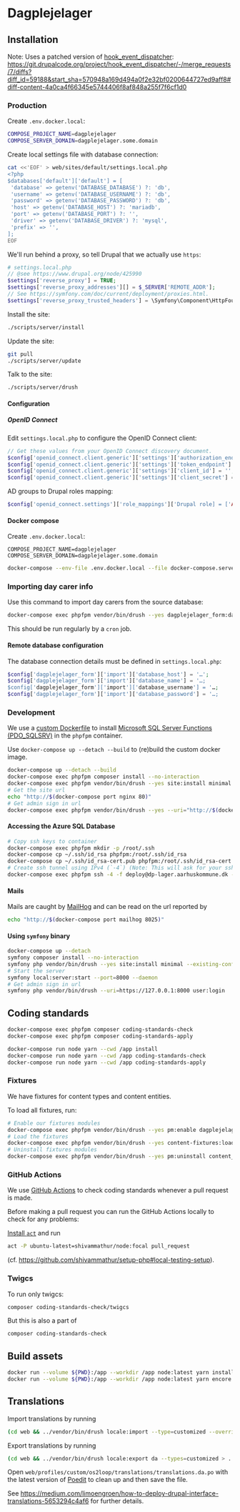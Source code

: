 # Dagplejelager

## Installation

Note: Uses a patched version of
[hook_event_dispatcher](https://www.drupal.org/project/hook_event_dispatcher):
<https://git.drupalcode.org/project/hook_event_dispatcher/-/merge_requests/7/diffs?diff_id=59188&start_sha=570948a169d494a0f2e32bf0200644727ed9aff8#diff-content-4a0ca4f66345e5744406f8af848a255f7f6cf1d0>

### Production

Create `.env.docker.local`:

```sh
COMPOSE_PROJECT_NAME=dagplejelager
COMPOSE_SERVER_DOMAIN=dagplejelager.some.domain
```

Create local settings file with database connection:

```sh
cat <<'EOF' > web/sites/default/settings.local.php
<?php
$databases['default']['default'] = [
 'database' => getenv('DATABASE_DATABASE') ?: 'db',
 'username' => getenv('DATABASE_USERNAME') ?: 'db',
 'password' => getenv('DATABASE_PASSWORD') ?: 'db',
 'host' => getenv('DATABASE_HOST') ?: 'mariadb',
 'port' => getenv('DATABASE_PORT') ?: '',
 'driver' => getenv('DATABASE_DRIVER') ?: 'mysql',
 'prefix' => '',
];
EOF
```

We'll run behind a proxy, so tell Drupal that we actually use `https`:

```php
# settings.local.php
// @see https://www.drupal.org/node/425990
$settings['reverse_proxy'] = TRUE;
$settings['reverse_proxy_addresses'][] = $_SERVER['REMOTE_ADDR'];
// See https://symfony.com/doc/current/deployment/proxies.html.
$settings['reverse_proxy_trusted_headers'] = \Symfony\Component\HttpFoundation\Request::HEADER_X_FORWARDED_ALL;
```

Install the site:

```sh
./scripts/server/install
```

Update the site:

```sh
git pull
./scripts/server/update
```

Talk to the site:

```sh
./scripts/server/drush
```

#### Configuration

##### OpenID Connect

Edit `settings.local.php` to configure the OpenID Connect client:

```php
// Get these values from your OpenID Connect discovery document.
$config['openid_connect.client.generic']['settings']['authorization_endpoint'] = '';
$config['openid_connect.client.generic']['settings']['token_endpoint'] = '';
$config['openid_connect.client.generic']['settings']['client_id'] = '';
$config['openid_connect.client.generic']['settings']['client_secret'] = '';
```

AD groups to Drupal roles mapping:

```php
$config['openid_connect.settings']['role_mappings']['Drupal role] = ['AD group'];
```

#### Docker compose

Create `.env.docker.local`:

```env
COMPOSE_PROJECT_NAME=dagplejelager
COMPOSE_SERVER_DOMAIN=dagplejelager.some.domain
```

```sh
docker-compose --env-file .env.docker.local --file docker-compose.server.yml up --detach --build
```

### Importing day carer info

Use this command to import day carers from the source database:

```sh
docker-compose exec phpfpm vendor/bin/drush --yes dagplejelager_form:day-carers:import
```

This should be run regularly by a `cron` job.

#### Remote database configuration

The database connection details must be defined in `settings.local.php`:

```php
$config['dagplejelager_form']['import']['database_host'] = '…';
$config['dagplejelager_form']['import']['database_name'] = '…;
$config['dagplejelager_form']['import']['database_username'] = '…;
$config['dagplejelager_form']['import']['database_password'] = '…;
```

### Development

We use a [custom Dockerfile](.docker/development/phpfpm/Dockerfile) to install
[Microsoft SQL Server Functions
(PDO_SQLSRV)](https://www.php.net/manual/en/ref.pdo-sqlsrv.php) in the `phpfpm`
container.

Use `docker-compose up --detach --build` to (re)build the custom docker image.

```sh
docker-compose up --detach --build
docker-compose exec phpfpm composer install --no-interaction
docker-compose exec phpfpm vendor/bin/drush --yes site:install minimal --existing-config
# Get the site url
echo "http://$(docker-compose port nginx 80)"
# Get admin sign in url
docker-compose exec phpfpm vendor/bin/drush --yes --uri="http://$(docker-compose port nginx 80)" user:login
```

#### Accessing the Azure SQL Database

```sh
# Copy ssh keys to container
docker-compose exec phpfpm mkdir -p /root/.ssh
docker-compose cp ~/.ssh/id_rsa phpfpm:/root/.ssh/id_rsa
docker-compose cp ~/.ssh/id_rsa-cert.pub phpfpm:/root/.ssh/id_rsa-cert.pub
# Create ssh tunnel using IPv4 (`-4`) (Note: This will ask for your ssh key password twice)
docker-compose exec phpfpm ssh -4 -f deploy@dp-lager.aarhuskommune.dk -L 1433:aadsrvb2c.database.windows.net:1433 -N
```

#### Mails

Mails are caught by [MailHog](https://github.com/mailhog/MailHog) and can be
read on the url reported by

```sh
echo "http://$(docker-compose port mailhog 8025)"
```

#### Using `symfony` binary

```sh
docker-compose up --detach
symfony composer install --no-interaction
symfony php vendor/bin/drush --yes site:install minimal --existing-config
# Start the server
symfony local:server:start --port=8000 --daemon
# Get admin sign in url
symfony php vendor/bin/drush --uri=https://127.0.0.1:8000 user:login
```

## Coding standards

```sh
docker-compose exec phpfpm composer coding-standards-check
docker-compose exec phpfpm composer coding-standards-apply
```

```sh
docker-compose run node yarn --cwd /app install
docker-compose run node yarn --cwd /app coding-standards-check
docker-compose run node yarn --cwd /app coding-standards-apply
```

### Fixtures

We have fixtures for content types and content entities.

To load all fixtures, run:

```sh
# Enable our fixtures modules
docker-compose exec phpfpm vendor/bin/drush --yes pm:enable dagplejelager_fixtures
# Load the fixtures
docker-compose exec phpfpm vendor/bin/drush --yes content-fixtures:load
# Uninstall fixtures modules
docker-compose exec phpfpm vendor/bin/drush --yes pm:uninstall content_fixtures
```

### GitHub Actions

We use [GitHub Actions](https://github.com/features/actions) to check coding
standards whenever a pull request is made.

Before making a pull request you can run the GitHub Actions locally to check for
any problems:

[Install `act`](https://github.com/nektos/act#installation) and run

```sh
act -P ubuntu-latest=shivammathur/node:focal pull_request
```

(cf. <https://github.com/shivammathur/setup-php#local-testing-setup>).

### Twigcs

To run only twigcs:

```sh
composer coding-standards-check/twigcs
```

But this is also a part of

```sh
composer coding-standards-check
```

## Build assets

```sh
docker run --volume ${PWD}:/app --workdir /app node:latest yarn install
docker run --volume ${PWD}:/app --workdir /app node:latest yarn encore dev
 ```

## Translations

Import translations by running

```sh
(cd web && ../vendor/bin/drush locale:import --type=customized --override=none da ../translations/translations.da.po)
```

Export translations by running

```sh
(cd web && ../vendor/bin/drush locale:export da --types=customized > ../translations/translations.da.po)
```

Open `web/profiles/custom/os2loop/translations/translations.da.po` with the
latest version of [Poedit](https://poedit.net/) to clean up and then save the
file.

See
<https://medium.com/limoengroen/how-to-deploy-drupal-interface-translations-5653294c4af6>
for further details.

